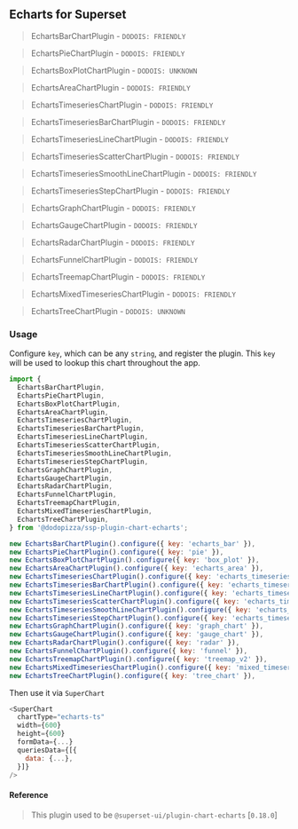 ## Echarts for Superset

> EchartsBarChartPlugin - `DODOIS: FRIENDLY`

> EchartsPieChartPlugin - `DODOIS: FRIENDLY`

> EchartsBoxPlotChartPlugin - `DODOIS: UNKNOWN`

> EchartsAreaChartPlugin - `DODOIS: FRIENDLY`

> EchartsTimeseriesChartPlugin - `DODOIS: FRIENDLY`

> EchartsTimeseriesBarChartPlugin - `DODOIS: FRIENDLY`

> EchartsTimeseriesLineChartPlugin - `DODOIS: FRIENDLY`

> EchartsTimeseriesScatterChartPlugin - `DODOIS: FRIENDLY`

> EchartsTimeseriesSmoothLineChartPlugin - `DODOIS: FRIENDLY`

> EchartsTimeseriesStepChartPlugin - `DODOIS: FRIENDLY`

> EchartsGraphChartPlugin - `DODOIS: FRIENDLY`

> EchartsGaugeChartPlugin - `DODOIS: FRIENDLY`

> EchartsRadarChartPlugin - `DODOIS: FRIENDLY`

> EchartsFunnelChartPlugin - `DODOIS: FRIENDLY`

> EchartsTreemapChartPlugin - `DODOIS: FRIENDLY`

> EchartsMixedTimeseriesChartPlugin - `DODOIS: FRIENDLY`

> EchartsTreeChartPlugin - `DODOIS: UNKNOWN`

### Usage

Configure `key`, which can be any `string`, and register the plugin. This `key` will be used to
lookup this chart throughout the app.

```js
import {
  EchartsBarChartPlugin,
  EchartsPieChartPlugin,
  EchartsBoxPlotChartPlugin,
  EchartsAreaChartPlugin,
  EchartsTimeseriesChartPlugin,
  EchartsTimeseriesBarChartPlugin,
  EchartsTimeseriesLineChartPlugin,
  EchartsTimeseriesScatterChartPlugin,
  EchartsTimeseriesSmoothLineChartPlugin,
  EchartsTimeseriesStepChartPlugin,
  EchartsGraphChartPlugin,
  EchartsGaugeChartPlugin,
  EchartsRadarChartPlugin,
  EchartsFunnelChartPlugin,
  EchartsTreemapChartPlugin,
  EchartsMixedTimeseriesChartPlugin,
  EchartsTreeChartPlugin,
} from '@dodopizza/ssp-plugin-chart-echarts';

new EchartsBarChartPlugin().configure({ key: 'echarts_bar' }),
new EchartsPieChartPlugin().configure({ key: 'pie' }),
new EchartsBoxPlotChartPlugin().configure({ key: 'box_plot' }),
new EchartsAreaChartPlugin().configure({ key: 'echarts_area' }),
new EchartsTimeseriesChartPlugin().configure({ key: 'echarts_timeseries' }),
new EchartsTimeseriesBarChartPlugin().configure({ key: 'echarts_timeseries_bar' }),
new EchartsTimeseriesLineChartPlugin().configure({ key: 'echarts_timeseries_line' }),
new EchartsTimeseriesScatterChartPlugin().configure({ key: 'echarts_timeseries_scatter' }),
new EchartsTimeseriesSmoothLineChartPlugin().configure({ key: 'echarts_timeseries_smooth' }),
new EchartsTimeseriesStepChartPlugin().configure({ key: 'echarts_timeseries_step' }),
new EchartsGraphChartPlugin().configure({ key: 'graph_chart' }),
new EchartsGaugeChartPlugin().configure({ key: 'gauge_chart' }),
new EchartsRadarChartPlugin().configure({ key: 'radar' }),
new EchartsFunnelChartPlugin().configure({ key: 'funnel' }),
new EchartsTreemapChartPlugin().configure({ key: 'treemap_v2' }),
new EchartsMixedTimeseriesChartPlugin().configure({ key: 'mixed_timeseries' }),
new EchartsTreeChartPlugin().configure({ key: 'tree_chart' }),
```

Then use it via `SuperChart`

```js
<SuperChart
  chartType="echarts-ts"
  width={600}
  height={600}
  formData={...}
  queriesData={[{
    data: {...},
  }]}
/>
```

#### Reference

> This plugin used to be `@superset-ui/plugin-chart-echarts` [`0.18.0`]
